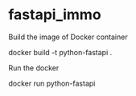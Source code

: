 # fastapi_immo

Build the image of Docker container

docker build -t python-fastapi .

Run the docker

docker run python-fastapi
